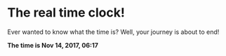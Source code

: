 # The real time clock!

Ever wanted to know what the time is? Well, your journey is about to end!

**The time is Nov 14, 2017, 06:17**